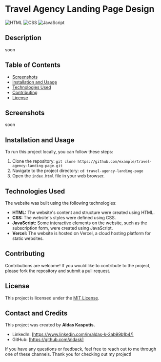 # Travel Agency Landing Page Design

![HTML](https://img.shields.io/badge/HTML-5-orange?style=flat-square&logo=html5)
![CSS](https://img.shields.io/badge/CSS-3-blue?style=flat-square&logo=css3)
![JavaScript](https://img.shields.io/badge/JavaScript-ES6-yellow?style=flat-square&logo=javascript)

## Description

soon

## Table of Contents

- [Screenshots](#screenshots)
- [Installation and Usage](#installation-and-usage)
- [Technologies Used](#technologies-used)
- [Contributing](#contributing)
- [License](#license)

## Screenshots

soon

## Installation and Usage

To run this project locally, you can follow these steps:

1. Clone the repository: `git clone https://github.com/example/travel-agency-landing-page.git`
2. Navigate to the project directory: `cd travel-agency-landing-page`
3. Open the `index.html` file in your web browser.

## Technologies Used

The website was built using the following technologies:

- **HTML:** The website's content and structure were created using HTML.
- **CSS:** The website's styles were defined using CSS.
- **JavaScript:** Some interactive elements on the website, such as the subscription form, were created using JavaScript.
- **Vercel:** The website is hosted on Vercel, a cloud hosting platform for static websites.

## Contributing

Contributions are welcome! If you would like to contribute to the project, please fork the repository and submit a pull request.

## License

This project is licensed under the [MIT License](https://opensource.org/licenses/MIT).

## Contact and Credits

This project was created by **Aldas Kasputis.**

- LinkedIn: [https://www.linkedin.com/in/aldas-k-2ab99b1b4/]
- GitHub: [https://github.com/aldask]

If you have any questions or feedback, feel free to reach out to me through one of these channels. Thank you for checking out my project!
